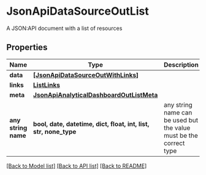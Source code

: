 # JsonApiDataSourceOutList

A JSON:API document with a list of resources

## Properties
Name | Type | Description | Notes
------------ | ------------- | ------------- | -------------
**data** | [**[JsonApiDataSourceOutWithLinks]**](JsonApiDataSourceOutWithLinks.md) |  | 
**links** | [**ListLinks**](ListLinks.md) |  | [optional] 
**meta** | [**JsonApiAnalyticalDashboardOutListMeta**](JsonApiAnalyticalDashboardOutListMeta.md) |  | [optional] 
**any string name** | **bool, date, datetime, dict, float, int, list, str, none_type** | any string name can be used but the value must be the correct type | [optional]

[[Back to Model list]](../README.md#documentation-for-models) [[Back to API list]](../README.md#documentation-for-api-endpoints) [[Back to README]](../README.md)


